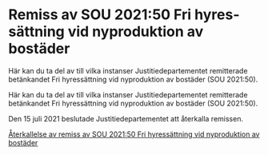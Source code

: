# Remiss av SOU 2021:50 Fri hyres­sättning vid nyproduktion av bostäder

Här kan du ta del av till vilka instanser Justitie­departementet remitterade betänkandet Fri hyres­sättning vid nyproduk­tion av bostäder (SOU 2021:50).

Här kan du ta del av till vilka instanser Justitie­departementet remitterade betänkandet Fri hyres­sättning vid nyproduk­tion av bostäder (SOU 2021:50).

Den 15 juli 2021 beslutade Justitie­departementet att åter­kalla remissen.

[Återkallelse av remiss av SOU 2021:50 Fri hyres­sättning vid nyproduk­tion av bostäder](/contentassets/88ce9590bc134f67b39ffe637665e11e/aterkallelse-av-remiss-av-betankandet-fri-hyressattning-vid-nyproduktion.pdf)

